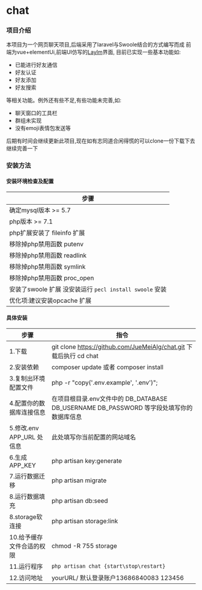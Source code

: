 # chat

### 项目介绍
本项目为一个网页聊天项目,后端采用了laravel与Swoole结合的方式编写而成
前端为vue+elementUi,前端UI仿写的[LayIm](http://layim.layui.com/)界面,
目前已实现一些基本功能如:
* 已能进行好友通信
* 好友认证
* 好友添加
* 好友搜索

等相关功能。例外还有些不足,有些功能未完善,如:
* 聊天窗口的工具栏
* 群组未实现
* 没有emoji表情包发送等

后期有时间会继续更新此项目,现在如有志同道合闲得慌的可以clone一份下载下去继续完善一下


### 安装方法

#### 安装环境检查及配置

| 步骤  |
| ------|
|  确定mysql版本 >= 5.7 |
|  php版本 >= 7.1 |
|  php扩展安装了 fileinfo 扩展 |
|  移除掉php禁用函数 putenv |
|  移除掉php禁用函数 readlink |
|  移除掉php禁用函数 symlink |
|  移除掉php禁用函数 proc_open |
|  安装了swoole 扩展 没安装运行 `pecl install swoole` 安装 |
|  优化项:建议安装opcache 扩展 |




#### 具体安装
| 步骤 | 指令 |
| ------ | ------ |
| 1.下载 | git clone https://github.com/JueMeiAlg/chat.git 下载后执行 cd chat |
| 2.安装依赖 | composer update 或者 composer install|
| 3.复制出环境配置文件 |php -r "copy('.env.example', '.env')"; |
| 4.配置你的数据库连接信息 | 在项目根目录.env文件中的 DB_DATABASE DB_USERNAME DB_PASSWORD 等字段处填写你的数据库信息 |
| 5.修改.env APP_URL 处信息 | 此处填写你当前配置的网站域名 |
| 6.生成APP_KEY | php artisan key:generate |
| 7.运行数据迁移 | php artisan migrate |
| 8.运行数据填充 | php artisan db:seed |
| 8.storage软连接 | php artisan storage:link|
| 10.给予缓存文件合适的权限 | chmod -R 755 storage  |
| 11.运行程序  | `php artisan chat {start\stop\restart}` |
| 12.访问地址  | yourURL/ 默认登录账户13686840083 123456 |